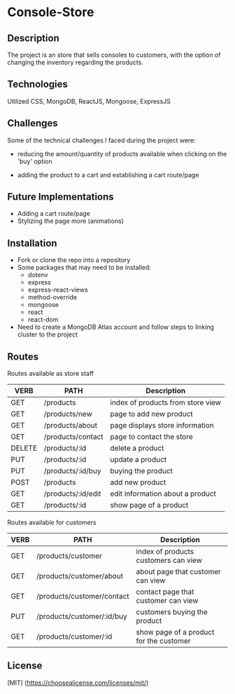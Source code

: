 # Console-Store


## Description

The project is an store that sells consoles to customers, with the option of changing the inventory regarding the products.

## Technologies 

Utilized CSS, MongoDB, ReactJS, Mongoose, ExpressJS


## Challenges

Some of the technical challenges I faced during the project were:

- reducing the amount/quantity of products available when clicking on the 'buy' option

- adding the product to a cart and establishing a cart route/page


## Future Implementations

- Adding a cart route/page
- Stylizing the page more (animations)


## Installation

- Fork or clone the repo into a repository
- Some packages that may need to be installed:
    - dotenv
    - express
    - express-react-views
    - method-override
    - mongoose
    - react
    - react-dom
- Need to create a MongoDB Atlas account and follow steps to linking cluster to the project


## Routes

Routes available as store staff

| VERB  | PATH | Description |
| ------------- | ------------- | ------------ |
| GET  | /products  | index of products from store view |
| GET  | /products/new  | page to add new product |
| GET  | /products/about  | page displays store information |
| GET  | /products/contact  | page to contact the store |
| DELETE  | /products/:id  | delete a product |
| PUT  | /products/:id  | update a product |
| PUT  | /products/:id/buy  | buying the product |
| POST  | /products | add new product |
| GET  | /products/:id/edit  | edit information about a product |
| GET  | /products/:id  | show page of a product |


Routes available for customers

| VERB  | PATH | Description |
| ------------- | ------------- | ------------ |
| GET  | /products/customer  | index of products customers can view |
| GET  | /products/customer/about  | about page that customer can view |
| GET  | /products/customer/contact  | contact page that customer can view |
| PUT  | /products/customer/:id/buy  | customers buying the product |
| GET  | /products/customer/:id  | show page of a product for the customer |


## License

[MIT]
(https://choosealicense.com/licenses/mit/)
